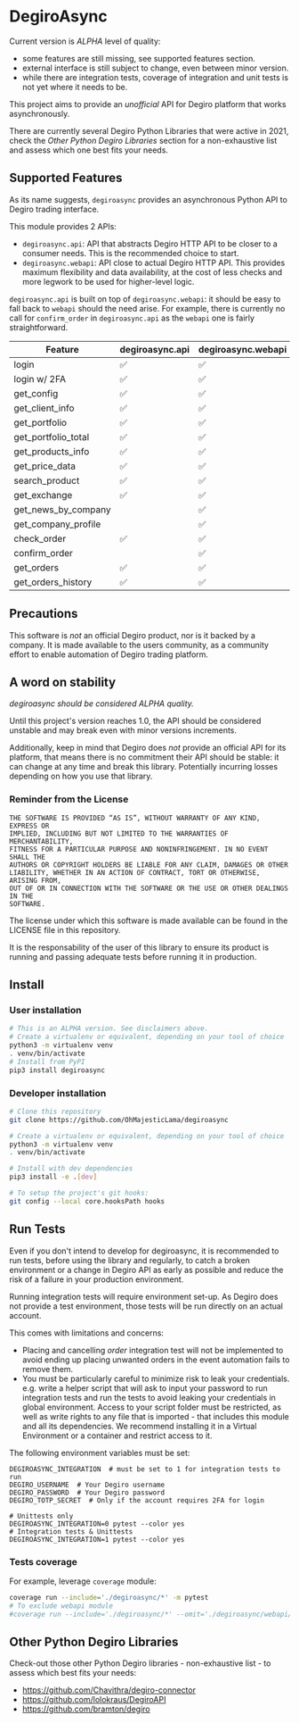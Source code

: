 # DegiroAsync

Current version is _ALPHA_ level of quality:
- some features are still missing, see supported features section.
- external interface is still subject to change, even between minor version.
- while there are integration tests, coverage of integration and unit tests is
  not yet where it needs to be.


This project aims to provide an *unofficial* API for Degiro platform that works
asynchronously.

There are currently several Degiro Python Libraries that were
active in 2021, check the _Other Python Degiro Libraries_ section for a 
non-exhaustive list and assess which one best fits your needs.


## Supported Features

As its name suggests, `degiroasync` provides an asynchronous Python API to 
Degiro trading interface.

This module provides 2 APIs:
- `degiroasync.api`: API that abstracts Degiro HTTP API to be closer to
  a consumer needs. This is the recommended choice to start.
- `degiroasync.webapi`: API close to actual Degiro HTTP API. 
  This provides maximum flexibility and data availability, at the cost of
  less checks and more legwork to be used for higher-level logic.

`degiroasync.api` is built on top of `degiroasync.webapi`: it should be easy
to fall back to `webapi` should the need arise. For example, there is currently
no call for `confirm_order` in `degiroasync.api` as the `webapi` one is fairly
straightforward.


| Feature             | degiroasync.api    | degiroasync.webapi |
|---------------------|--------------------|--------------------|
| login               | :white_check_mark: | :white_check_mark: |
| login w/ 2FA        | :white_check_mark: | :white_check_mark: |
| get_config          | :white_check_mark: | :white_check_mark: |
| get_client_info     | :white_check_mark: | :white_check_mark: |
| get_portfolio       | :white_check_mark: | :white_check_mark: |
| get_portfolio_total | :white_check_mark: | :white_check_mark: |
| get_products_info   | :white_check_mark: | :white_check_mark: |
| get_price_data      | :white_check_mark: | :white_check_mark: |
| search_product      | :white_check_mark: | :white_check_mark: |
| get_exchange        | :white_check_mark: | :white_check_mark: |
| get_news_by_company |                    | :white_check_mark: |
| get_company_profile |                    | :white_check_mark: |
| check_order         | :white_check_mark: | :white_check_mark: |
| confirm_order       |                    | :white_check_mark: |
| get_orders          | :white_check_mark: | :white_check_mark: |
| get_orders_history  | :white_check_mark: | :white_check_mark: |


## Precautions

This software is *not* an official Degiro product, nor is it backed by a company.
It is made available to the users community, as a community effort to enable
automation of Degiro trading platform.


## A word on stability
*degiroasync should be considered ALPHA quality.*

Until this project's version reaches 1.0, the API should be considered unstable
and may break even with minor versions increments.

Additionally, keep in mind that Degiro does *not* provide an official API
for its platform, that means there is no commitment their API should
be stable: it can change at any time and break this library. Potentially
incurring losses depending on how you use that library.


### Reminder from the License

```
THE SOFTWARE IS PROVIDED “AS IS”, WITHOUT WARRANTY OF ANY KIND, EXPRESS OR
IMPLIED, INCLUDING BUT NOT LIMITED TO THE WARRANTIES OF MERCHANTABILITY,
FITNESS FOR A PARTICULAR PURPOSE AND NONINFRINGEMENT. IN NO EVENT SHALL THE
AUTHORS OR COPYRIGHT HOLDERS BE LIABLE FOR ANY CLAIM, DAMAGES OR OTHER
LIABILITY, WHETHER IN AN ACTION OF CONTRACT, TORT OR OTHERWISE, ARISING FROM,
OUT OF OR IN CONNECTION WITH THE SOFTWARE OR THE USE OR OTHER DEALINGS IN THE
SOFTWARE.
```
The license under which this software is made available can be found in
the LICENSE file in this repository.

It is the responsability of the user of this library to ensure its 
product is running and passing adequate tests before running it in production.


## Install

### User installation
```bash
# This is an ALPHA version. See disclaimers above.
# Create a virtualenv or equivalent, depending on your tool of choice
python3 -m virtualenv venv
. venv/bin/activate
# Install from PyPI
pip3 install degiroasync
```

### Developer installation
```bash
# Clone this repository
git clone https://github.com/OhMajesticLama/degiroasync

# Create a virtualenv or equivalent, depending on your tool of choice
python3 -m virtualenv venv
. venv/bin/activate

# Install with dev dependencies
pip3 install -e .[dev]

# To setup the project's git hooks:
git config --local core.hooksPath hooks
```

## Run Tests
Even if you don't intend to develop for degiroasync,
it is recommended to run tests, before using the library and regularly,
to catch a broken environment or a change in Degiro API as early
as possible and reduce the risk of a failure in your production environment.


Running integration tests will require environment set-up. As Degiro does not
provide a test environment, those tests will be run directly on an actual 
account.

This comes with limitations and concerns:
- Placing and cancelling *order* integration test will not be implemented to
  avoid ending up placing unwanted orders in the event automation fails to
  remove them.
- You must be particularly careful to minimize risk to leak your credentials.
  e.g. write a helper script that will ask to input your password to run 
  integration tests and run the tests to avoid leaking your credentials in 
  global environment.
  Access to your script folder must be restricted, as well as write rights to
  any file that is imported - that includes this module and all its dependencies.
  We recommend installing it in a Virtual Environment or a container and restrict
  access to it.

The following environment variables must be set:
```
DEGIROASYNC_INTEGRATION  # must be set to 1 for integration tests to run
DEGIRO_USERNAME  # Your Degiro username
DEGIRO_PASSWORD  # Your Degiro password
DEGIRO_TOTP_SECRET  # Only if the account requires 2FA for login

```

```
# Unittests only
DEGIROASYNC_INTEGRATION=0 pytest --color yes
# Integration tests & Unittests
DEGIROASYNC_INTEGRATION=1 pytest --color yes
```

### Tests coverage
For example, leverage `coverage` module:
```bash
coverage run --include='./degiroasync/*' -m pytest 
# To exclude webapi module
#coverage run --include='./degiroasync/*' --omit='./degiroasync/webapi/*' -m pytest
```


## Other Python Degiro Libraries

Check-out those other Python Degiro libraries - non-exhaustive list - to assess
which best fits your needs:
- https://github.com/Chavithra/degiro-connector
- https://github.com/lolokraus/DegiroAPI
- https://github.com/bramton/degiro 
